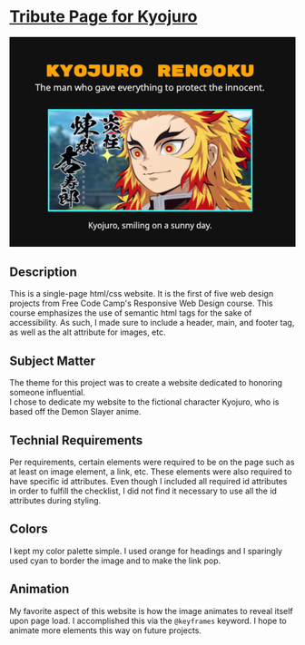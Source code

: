 # [Tribute Page for Kyojuro](https://kyojurorengoku.netlify.app/)

![thumbnail](./github-images/thumbnail.png)

## Description

This is a single-page html/css website.
It is the first of five web design projects from Free Code Camp's Responsive Web Design course. This course emphasizes the use of semantic html tags for the sake of accessibility. As such, I made sure to include a header, main, and footer tag, as well as the alt attribute for images, etc.

## Subject Matter

The theme for this project was to create a website dedicated to honoring someone influential.  
I chose to dedicate my website to the fictional character Kyojuro, who is based off the Demon Slayer anime.

## Technial Requirements

Per requirements, certain elements were required to be on the page such as at least on image element, a link, etc. These elements were also required to have specific id attributes. Even though I included all required id attributes in order to fulfill the checklist, I did not find it necessary to use all the id attributes during styling.

## Colors

I kept my color palette simple. I used orange for headings and I sparingly used cyan to border the image and to make the link pop.

## Animation

My favorite aspect of this website is how the image animates to reveal itself upon page load. I accomplished this via the `@keyframes` keyword. I hope to animate more elements this way on future projects.
